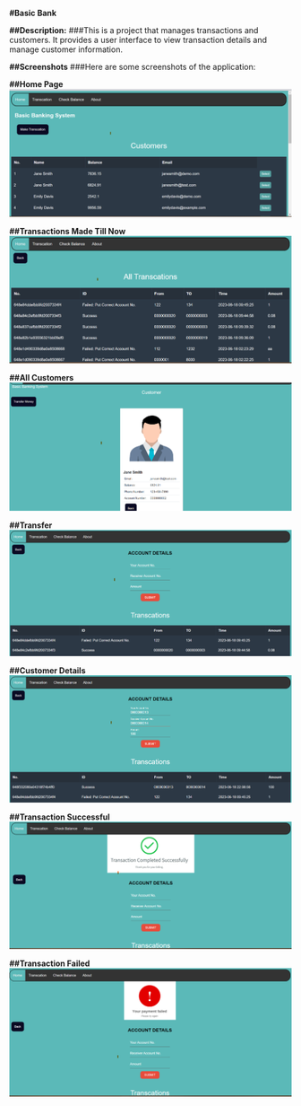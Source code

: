 **#Basic Bank**

**##Description:**
###This is a project that manages transactions and customers. It provides a user interface to view transaction details and manage customer information.

**##Screenshots**
###Here are some screenshots of the application:

**##Home Page**
 ![Alt text](Home.png) 

**##Transactions Made Till Now**
![Alt text](Transaction.png)

**##All Customers**
![Alt text](Customer.png) 

**##Transfer**
![Alt text](transfer.png)

**##Customer Details**
![Alt text](details.png)

**##Transaction Successful**
![Alt text](Success.png)

**##Transaction Failed**
![Alt text](failed.png) 
